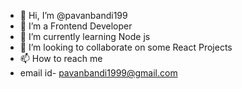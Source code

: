 - 👋 Hi, I’m @pavanbandi199
- 👀 I’m a Frontend Developer
- 🌱 I’m currently learning Node js
- 💞️ I’m looking to collaborate on some React Projects
- 📫 How to reach me 
- email id- pavanbandi1999@gmail.com

<!---
pavanbandi199/pavanbandi199 is a ✨ special ✨ repository because its `README.md` (this file) appears on your GitHub profile.
You can click the Preview link to take a look at your changes.
--->
